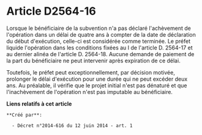 # Article D2564-16

Lorsque le bénéficiaire de la subvention n'a pas déclaré l'achèvement de l'opération dans un délai de quatre ans à compter de
la date de déclaration du début d'exécution, celle-ci est considérée comme terminée. Le préfet liquide l'opération dans les
conditions fixées au I de l'article D. 2564-17 et au dernier alinéa de l'article D. 2564-18. Aucune demande de paiement de la
part du bénéficiaire ne peut intervenir après expiration de ce délai. 

Toutefois, le préfet peut exceptionnellement, par décision motivée, prolonger le délai d'exécution pour une durée qui ne peut
excéder deux ans. Au préalable, il vérifie que le projet initial n'est pas dénaturé et que l'inachèvement de l'opération
n'est pas imputable au bénéficiaire.

**Liens relatifs à cet article**

	**Créé par**:

	  - Décret n°2014-616 du 12 juin 2014 - art. 1
